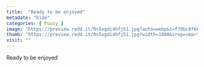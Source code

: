 ```yaml
---
title:  "Ready to be enjoyed"
metadate: "hide"
categories: [ Pussy ]
image: "https://preview.redd.it/0s5xgdi4hfj51.jpg?auto=webp&s=f70bc8f60e39e9133c027ab29f93020ee4959ab3"
thumb: "https://preview.redd.it/0s5xgdi4hfj51.jpg?width=1080&crop=smart&auto=webp&s=98884c6e7a24bf166321390cbac5a7a2e88523a7"
visit: ""
---
```

Ready to be enjoyed
